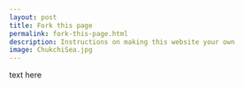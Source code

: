 ```yaml
---
layout: post
title: Fork this page
permalink: fork-this-page.html
description: Instructions on making this website your own
image: ChukchiSea.jpg
---
```

text here 
